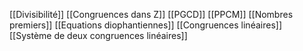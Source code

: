 [[Divisibilité]]
[[Congruences dans Z]]
[[PGCD]]
[[PPCM]]
[[Nombres premiers]]
[[Equations diophantiennes]]
[[Congruences linéaires]]
[[Système de deux congruences linéaires]]

